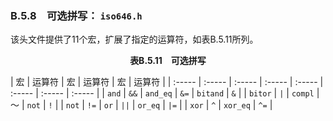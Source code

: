 ### B.5.8　可选拼写： `iso646.h` 

该头文件提供了11个宏，扩展了指定的运算符，如表B.5.11所列。

<center class="my_markdown"><b class="my_markdown">表B.5.11　可选拼写</b></center>

| 宏 | 运算符 | 宏 | 运算符 | 宏 | 运算符 |
| :-----  | :-----  | :-----  | :-----  | :-----  | :-----  | :-----  | :-----  |
| `and` | `&&` | `and_eq` | `&=` | `bitand` | `&` |
| `bitor` | `|` | `compl` | ～ | `not` | `!` |
| `not` | `!=` | `or` | `||` | `or_eq` | `|=` |
| `xor` | `^` | `xor_eq` | `^=` |

